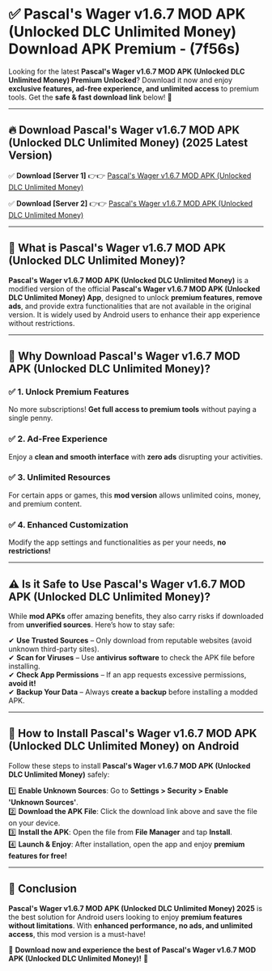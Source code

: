 
# ✅ Pascal's Wager v1.6.7 MOD APK (Unlocked DLC Unlimited Money) Download APK Premium -  (7f56s) 

Looking for the latest **Pascal's Wager v1.6.7 MOD APK (Unlocked DLC Unlimited Money) Premium Unlocked**? Download it now and enjoy **exclusive features, ad-free experience, and unlimited access** to premium tools. Get the **safe & fast download link** below! 🚀

---

## 🔥 Download Pascal's Wager v1.6.7 MOD APK (Unlocked DLC Unlimited Money) (2025 Latest Version)

✅ **Download [Server 1]** 👉👉 [Pascal's Wager v1.6.7 MOD APK (Unlocked DLC Unlimited Money) ](https://apkcomod.com?title=Pascal's_Wager_v1.6.7_MOD_APK_(Unlocked_DLC_Unlimited_Money))  

✅ **Download [Server 2]** 👉👉 [Pascal's Wager v1.6.7 MOD APK (Unlocked DLC Unlimited Money) ](https://apkcomod.com?title=Pascal's_Wager_v1.6.7_MOD_APK_(Unlocked_DLC_Unlimited_Money))  


---

## 📌 What is Pascal's Wager v1.6.7 MOD APK (Unlocked DLC Unlimited Money)?

**Pascal's Wager v1.6.7 MOD APK (Unlocked DLC Unlimited Money)** is a modified version of the official **Pascal's Wager v1.6.7 MOD APK (Unlocked DLC Unlimited Money) App**, designed to unlock **premium features**, **remove ads**, and provide extra functionalities that are not available in the original version. It is widely used by Android users to enhance their app experience without restrictions.

---

## 🌟 Why Download Pascal's Wager v1.6.7 MOD APK (Unlocked DLC Unlimited Money)?

### ✅ 1. Unlock Premium Features
No more subscriptions! **Get full access to premium tools** without paying a single penny.

### ✅ 2. Ad-Free Experience
Enjoy a **clean and smooth interface** with **zero ads** disrupting your activities.

### ✅ 3. Unlimited Resources
For certain apps or games, this **mod version** allows unlimited coins, money, and premium content.

### ✅ 4. Enhanced Customization
Modify the app settings and functionalities as per your needs, **no restrictions!**

---

## ⚠️ Is it Safe to Use Pascal's Wager v1.6.7 MOD APK (Unlocked DLC Unlimited Money)?

While **mod APKs** offer amazing benefits, they also carry risks if downloaded from **unverified sources**. Here’s how to stay safe:

✔ **Use Trusted Sources** – Only download from reputable websites (avoid unknown third-party sites).  
✔ **Scan for Viruses** – Use **antivirus software** to check the APK file before installing.  
✔ **Check App Permissions** – If an app requests excessive permissions, **avoid it!**  
✔ **Backup Your Data** – Always **create a backup** before installing a modded APK.

---

## 📲 How to Install Pascal's Wager v1.6.7 MOD APK (Unlocked DLC Unlimited Money) on Android

Follow these steps to install **Pascal's Wager v1.6.7 MOD APK (Unlocked DLC Unlimited Money)** safely:

1️⃣ **Enable Unknown Sources**: Go to **Settings > Security > Enable 'Unknown Sources'**.  
2️⃣ **Download the APK File**: Click the download link above and save the file on your device.  
3️⃣ **Install the APK**: Open the file from **File Manager** and tap **Install**.  
4️⃣ **Launch & Enjoy**: After installation, open the app and enjoy **premium features for free!**

---

## 🚀 Conclusion

**Pascal's Wager v1.6.7 MOD APK (Unlocked DLC Unlimited Money) 2025** is the best solution for Android users looking to enjoy **premium features without limitations**. With **enhanced performance, no ads, and unlimited access**, this mod version is a must-have!

🔻 **Download now and experience the best of Pascal's Wager v1.6.7 MOD APK (Unlocked DLC Unlimited Money)!** 🔻

